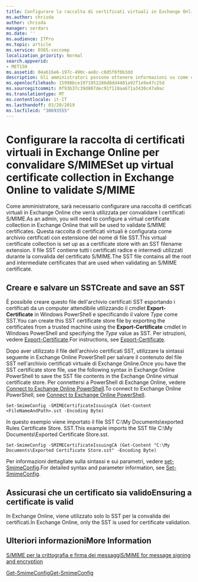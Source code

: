 ```yaml
---
title: Configurare la raccolta di certificati virtuali in Exchange Online per convalidare S/MIME
ms.author: chrisda
author: chrisda
manager: serdars
ms.date: ''
ms.audience: ITPro
ms.topic: article
ms.service: O365-seccomp
localization_priority: Normal
search.appverid:
- MET150
ms.assetid: 04a616e6-197c-490c-ae8c-c8d5f0f0b3dd
description: Gli amministratori possono ottenere informazioni su come creare una raccolta di certificati virtuali che verrà utilizzata per convalidare I certificati S/MIME in Exchange Online.
ms.openlocfilehash: 15998bce1971952286d8dd4401a92f1e9e47c25d
ms.sourcegitcommit: 0f93b37c39d807dec91f118aa671a3430c47a9ac
ms.translationtype: MT
ms.contentlocale: it-IT
ms.lasthandoff: 03/20/2019
ms.locfileid: "30693555"
---
```

# <a name="set-up-virtual-certificate-collection-in-exchange-online-to-validate-smime"></a><span data-ttu-id="8d658-103">Configurare la raccolta di certificati virtuali in Exchange Online per convalidare S/MIME</span><span class="sxs-lookup"><span data-stu-id="8d658-103">Set up virtual certificate collection in Exchange Online to validate S/MIME</span></span>

<span data-ttu-id="8d658-104">Come amministratore, sarà necessario configurare una raccolta di certificati virtuali in Exchange Online che verrà utilizzata per convalidare I certificati S/MIME.</span><span class="sxs-lookup"><span data-stu-id="8d658-104">As an admin, you will need to configure a virtual certificate collection in Exchange Online that will be used to validate S/MIME certificates.</span></span> <span data-ttu-id="8d658-105">Questa raccolta di certificati virtuali è configurata come archivio certificati con estensione del nome di file SST.</span><span class="sxs-lookup"><span data-stu-id="8d658-105">This virtual certificate collection is set up as a certificate store with an SST filename extension.</span></span> <span data-ttu-id="8d658-106">Il file SST contiene tutti i certificati radice e intermedi utilizzati durante la convalida del certificato S/MIME.</span><span class="sxs-lookup"><span data-stu-id="8d658-106">The SST file contains all the root and intermediate certificates that are used when validating an S/MIME certificate.</span></span>

## <a name="create-and-save-an-sst"></a><span data-ttu-id="8d658-107">Creare e salvare un SST</span><span class="sxs-lookup"><span data-stu-id="8d658-107">Create and save an SST</span></span>

<span data-ttu-id="8d658-108">È possibile creare questo file dell'archivio certificati SST esportando i certificati da un computer attendibile utilizzando il cmdlet **Export-Certificate** in Windows PowerShell e specificando il valore _Type_ come SST.</span><span class="sxs-lookup"><span data-stu-id="8d658-108">You can create this SST certificate store file by exporting the certificates from a trusted machine using the **Export-Certificate** cmdlet in Windows PowerShell and specifying the _Type_ value as SST.</span></span> <span data-ttu-id="8d658-109">Per istruzioni, vedere [Export-Certificate](https://docs.microsoft.com/powershell/module/pkiclient/export-certificate).</span><span class="sxs-lookup"><span data-stu-id="8d658-109">For instructions, see [Export-Certificate](https://docs.microsoft.com/powershell/module/pkiclient/export-certificate).</span></span>

<span data-ttu-id="8d658-110">Dopo aver utilizzato il file dell'archivio certificati SST, utilizzare la sintassi seguente in Exchange Online PowerShell per salvare il contenuto del file SST nell'archivio certificati virtuale di Exchange Online.</span><span class="sxs-lookup"><span data-stu-id="8d658-110">Once you have the SST certificate store file, use the following syntax in Exchange Online PowerShell to save the SST file contents in the Exchange Online virtual certificate store.</span></span> <span data-ttu-id="8d658-111">Per connettersi a PowerShell di Exchange Online, vedere [Connect to Exchange Online PowerShell](https://go.microsoft.com/fwlink/p/?linkid=396554).</span><span class="sxs-lookup"><span data-stu-id="8d658-111">To connect to Exchange Online PowerShell, see [Connect to Exchange Online PowerShell](https://go.microsoft.com/fwlink/p/?linkid=396554).</span></span>

```
Set-SmimeConfig -SMIMECertificateIssuingCA (Get-Content <FileNameAndPath>.sst -Encoding Byte)
```

<span data-ttu-id="8d658-112">In questo esempio viene importato il file SST C:\My Documents\exported Rules Certificate Store. SST.</span><span class="sxs-lookup"><span data-stu-id="8d658-112">This example imports the SST file C:\My Documents\Exported Certificate Store.sst.</span></span>

```
Set-SmimeConfig -SMIMECertificateIssuingCA (Get-Content "C:\My Documents\Exported Certificate Store.sst" -Encoding Byte)
```

<span data-ttu-id="8d658-113">Per informazioni dettagliate sulla sintassi e sui parametri, vedere [set-SmimeConfig](https://docs.microsoft.com/en-us/powershell/module/exchange/encryption-and-certificates/set-smimeconfig).</span><span class="sxs-lookup"><span data-stu-id="8d658-113">For detailed syntax and parameter information, see [Set-SmimeConfig](https://docs.microsoft.com/en-us/powershell/module/exchange/encryption-and-certificates/set-smimeconfig).</span></span>

## <a name="ensuring-a-certificate-is-valid"></a><span data-ttu-id="8d658-114">Assicurasi che un certificato sia valido</span><span class="sxs-lookup"><span data-stu-id="8d658-114">Ensuring a certificate is valid</span></span>

<span data-ttu-id="8d658-115">In Exchange Online, viene utilizzato solo lo SST per la convalida dei certificati.</span><span class="sxs-lookup"><span data-stu-id="8d658-115">In Exchange Online, only the SST is used for certificate validation.</span></span>

## <a name="more-information"></a><span data-ttu-id="8d658-116">Ulteriori informazioni</span><span class="sxs-lookup"><span data-stu-id="8d658-116">More Information</span></span>

[<span data-ttu-id="8d658-117">S/MIME per la crittografia e firma dei messaggi</span><span class="sxs-lookup"><span data-stu-id="8d658-117">S/MIME for message signing and encryption</span></span>](s-mime-for-message-signing-and-encryption.md)

[<span data-ttu-id="8d658-118">Get-SmimeConfig</span><span class="sxs-lookup"><span data-stu-id="8d658-118">Get-SmimeConfig</span></span>](http://technet.microsoft.com/library/4b29fa89-0840-4fe9-8885-019fcef2e02b.aspx)
